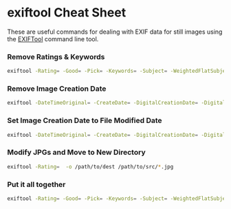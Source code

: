 # exiftool Cheat Sheet
These are useful commands for dealing with EXIF data for still images using the [EXIFTool](https://exiftool.org/) command line tool.

### Remove Ratings & Keywords

```bash
exiftool -Rating= -Good= -Pick= -Keywords= -Subject= -WeightedFlatSubject= a.jpg
```

### Remove Image Creation Date

```bash
exiftool -DateTimeOriginal= -CreateDate= -DigitalCreationDate= -DigitalCreationTime= -DateCreated= -SubSecCreateDate= -SubSecDateTimeOriginal= -HistoryWhen= a.jpg
```

### Set Image Creation Date to File Modified Date

```bash
exiftool -DateTimeOriginal= -CreateDate= -DigitalCreationDate= -DigitalCreationTime= -DateCreated= -SubSecCreateDate= -SubSecDateTimeOriginal= -HistoryWhen= "-DateTimeOriginal<FileModifyDate" "-CreateDate<FileModifyDate" "-DigitalCreationDate<FileModifyDateTime" "-DateCreated<FileModifyDate" "-ModifyDate<FileModifyDate" "-SubSecDateTimeOriginal<FileModifyDate" "-SubSecCreateDate<FileModifyDate" a.jpg
```

### Modify JPGs and Move to New Directory

```bash
exiftool -Rating=  -o /path/to/dest /path/to/src/*.jpg
```

### Put it all together

```bash
exiftool -Rating= -Good= -Pick= -Keywords= -Subject= -WeightedFlatSubject= exiftool -DateTimeOriginal= -CreateDate= -DigitalCreationDate= -DigitalCreationTime= -DateCreated= -SubSecCreateDate= -SubSecDateTimeOriginal= -HistoryWhen= "-DateTimeOriginal<FileModifyDate" "-CreateDate<FileModifyDate" "-DigitalCreationDate<FileModifyDateTime" "-DateCreated<FileModifyDate" "-ModifyDate<FileModifyDate" "-SubSecDateTimeOriginal<FileModifyDate" "-SubSecCreateDate<FileModifyDate" -o /path/to/dest /path/to/src/*.jpg
```
